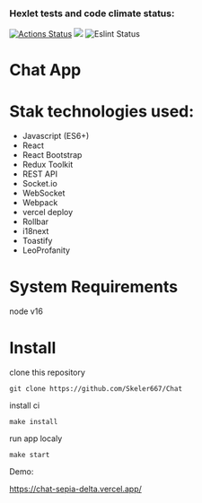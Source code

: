 ### Hexlet tests and code climate status:
[![Actions Status](https://github.com/Skeler667/frontend-project-12/workflows/hexlet-check/badge.svg)](https://github.com/Skeler667/frontend-project-12/actions)
<a href="https://codeclimate.com/github/Skeler667/Chat/maintainability"><img src="https://api.codeclimate.com/v1/badges/c777e5c44cc84eba2aac/maintainability" /></a>
![Eslint Status](https://github.com/Skeler667/Chat/actions/workflows/eslint.yml/badge.svg)

# Chat App

# Stak technologies used:

- Javascript (ES6+)
- React
- React Bootstrap
- Redux Toolkit
- REST API
- Socket.io
- WebSocket
- Webpack
- vercel deploy
- Rollbar
- i18next
- Toastify
- LeoProfanity

# System Requirements
node v16

# Install

clone this repository
```
git clone https://github.com/Skeler667/Chat
```

install ci
```
make install
```

run app localy
```
make start
```
Demo:

https://chat-sepia-delta.vercel.app/
